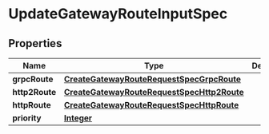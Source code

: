 

# UpdateGatewayRouteInputSpec


## Properties

| Name | Type | Description | Notes |
|------------ | ------------- | ------------- | -------------|
|**grpcRoute** | [**CreateGatewayRouteRequestSpecGrpcRoute**](CreateGatewayRouteRequestSpecGrpcRoute.md) |  |  [optional] |
|**http2Route** | [**CreateGatewayRouteRequestSpecHttp2Route**](CreateGatewayRouteRequestSpecHttp2Route.md) |  |  [optional] |
|**httpRoute** | [**CreateGatewayRouteRequestSpecHttpRoute**](CreateGatewayRouteRequestSpecHttpRoute.md) |  |  [optional] |
|**priority** | [**Integer**](Integer.md) |  |  [optional] |



